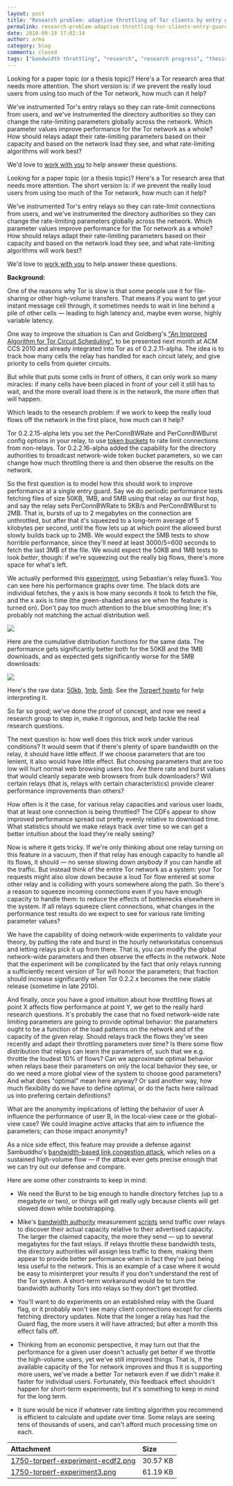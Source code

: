 ```yaml
---
layout: post
title: "Research problem: adaptive throttling of Tor clients by entry guards"
permalink: research-problem-adaptive-throttling-tor-clients-entry-guards
date: 2010-09-19 17:02:14
author: arma
category: blog
comments: closed
tags: ["bandwidth throttling", "research", "research progress", "thesis idea", "torperf"]
---
```


Looking for a paper topic (or a thesis topic)? Here's a Tor research area that needs more attention. The short version is: if we prevent the really loud users from using too much of the Tor network, how much can it help?

We've instrumented Tor's entry relays so they can rate-limit connections from users, and we've instrumented the directory authorities so they can change the rate-limiting parameters globally across the network. Which parameter values improve performance for the Tor network as a whole? How should relays adapt their rate-limiting parameters based on their capacity and based on the network load they see, and what rate-limiting algorithms will work best?

We'd love to [work with you](https://www.torproject.org/research) to help answer these questions.

<!-- more -->

Looking for a paper topic (or a thesis topic)? Here's a Tor research area that needs more attention. The short version is: if we prevent the really loud users from using too much of the Tor network, how much can it help?

We've instrumented Tor's entry relays so they can rate-limit connections from users, and we've instrumented the directory authorities so they can change the rate-limiting parameters globally across the network. Which parameter values improve performance for the Tor network as a whole? How should relays adapt their rate-limiting parameters based on their capacity and based on the network load they see, and what rate-limiting algorithms will work best?

We'd love to [work with you](https://www.torproject.org/research) to help answer these questions.

**Background:**

One of the reasons why Tor is slow is that some people use it for file-sharing or other high-volume transfers. That means if you want to get your instant message cell through, it sometimes needs to wait in line behind a pile of other cells — leading to high latency and, maybe even worse, highly variable latency.

One way to improve the situation is Can and Goldberg's ["An Improved Algorithm for Tor Circuit Scheduling"](http://www.cypherpunks.ca/~iang/pubs/ewma-ccs.pdf), to be presented next month at ACM CCS 2010 and already integrated into Tor as of 0.2.2.11-alpha. The idea is to track how many cells the relay has handled for each circuit lately, and give priority to cells from quieter circuits.

But while that puts some cells in front of others, it can only work so many miracles: if many cells have been placed in front of your cell it still has to wait, and the more overall load there is in the network, the more often that will happen.

Which leads to the research problem: if we work to keep the really loud flows off the network in the first place, how much can it help?

Tor 0.2.2.15-alpha lets you set the PerConnBWRate and PerConnBWBurst config options in your relay, to use [token buckets](http://en.wikipedia.org/wiki/Token_bucket) to rate limit connections from non-relays. Tor 0.2.2.16-alpha added the capability for the directory authorities to broadcast network-wide token bucket parameters, so we can change how much throttling there is and then observe the results on the network.

So the first question is to model how this should work to improve performance at a single entry guard. Say we do periodic performance tests fetching files of size 50KB, 1MB, and 5MB using that relay as our first hop, and say the relay sets PerConnBWRate to 5KB/s and PerConnBWBurst to 2MB. That is, bursts of up to 2 megabytes on the connection are unthrottled, but after that it's squeezed to a long-term average of 5 kilobytes per second, until the flow lets up at which point the allowed burst slowly builds back up to 2MB. We would expect the 5MB tests to show horrible performance, since they'll need at least 3000/5=600 seconds to fetch the last 3MB of the file. We would expect the 50KB and 1MB tests to look *better*, though: if we're squeezing out the really big flows, there's more space for what's left.

We actually performed this [experiment](https://trac.torproject.org/projects/tor/ticket/1750), using Sebastian's relay fluxe3. You can see here his performance graphs over time. The black dots are individual fetches, the y axis is how many seconds it took to fetch the file, and the x axis is time (the green-shaded areas are when the feature is turned on). Don't pay too much attention to the blue smoothing line; it's probably not matching the actual distribution well.

[![](https://blog.torproject.org/files/1750-torperf-experiment3.png)](http://sebastianhahn.net/tor/torperf.png)

Here are the cumulative distribution functions for the same data. The performance gets significantly better both for the 50KB and the 1MB downloads, and as expected gets significantly worse for the 5MB downloads:

[![](https://blog.torproject.org/files/1750-torperf-experiment-ecdf2.png)](https://trac.torproject.org/projects/tor/attachment/ticket/1750/torperf-experiment-ecdf.png)

Here's the raw data: [50kb](http://siv.sunet.se/sebastian/50kb.data), [1mb](http://siv.sunet.se/sebastian/1mb.data), [5mb](http://siv.sunet.se/sebastian/5mb.data). See the [Torperf howto](https://gitweb.torproject.org/torperf.git/blob_plain/HEAD:/measurements-HOWTO) for help interpreting it.

So far so good; we've done the proof of concept, and now we need a research group to step in, make it rigorous, and help tackle the real research questions.

The next question is: how well does this trick work under various conditions? It would seem that if there's plenty of spare bandwidth on the relay, it should have little effect. If we choose parameters that are too lenient, it also would have little effect. But choosing parameters that are too low will hurt normal web browsing users too. Are there rate and burst values that would cleanly separate web browsers from bulk downloaders? Will certain relays (that is, relays with certain characteristics) provide clearer performance improvements than others?

How often is it the case, for various relay capacities and various user loads, that at least one connection is being throttled? The CDFs appear to show improved performance spread out pretty evenly relative to download time. What statistics should we make relays track over time so we can get a better intuition about the load they're really seeing?

Now is where it gets tricky. If we're only thinking about one relay turning on this feature in a vacuum, then if that relay has enough capacity to handle all its flows, it should — no sense slowing down *anybody* if you can handle all the traffic. But instead think of the entire Tor network as a system: your Tor requests might also slow down because a loud Tor flow entered at some other relay and is colliding with yours somewhere along the path. So there's a reason to squeeze incoming connections even if you have enough capacity to handle them: to reduce the effects of bottlenecks elsewhere in the system. If all relays squeeze client connections, what changes in the performance test results do we expect to see for various rate limiting parameter values?

We have the capability of doing network-wide experiments to validate your theory, by putting the rate and burst in the hourly networkstatus consensus and letting relays pick it up from there. That is, you can modify the global network-wide parameters and then observe the effects in the network. Note that the experiment will be complicated by the fact that only relays running a sufficiently recent version of Tor will honor the parameters; that fraction should increase significantly when Tor 0.2.2.x becomes the new stable release (sometime in late 2010).

And finally, once you have a good intuition about how throttling flows at point X affects flow performance at point Y, we get to the really hard research questions. It's probably the case that no fixed network-wide rate limiting parameters are going to provide optimal behavior: the parameters ought to be a function of the load patterns on the network and of the capacity of the given relay. Should relays track the flows they've seen recently and adapt their throttling parameters over time? Is there some flow distribution that relays can learn the parameters of, such that we e.g. throttle the loudest 10% of flows? Can we approximate optimal behavior when relays base their parameters on only the local behavior they see, or do we need a more global view of the system to choose good parameters? And what does "optimal" mean here anyway? Or said another way, how much flexibility do we have to define optimal, or do the facts here railroad us into prefering certain definitions?

What are the anonymity implications of letting the behavior of user A influence the performance of user B, in the local-view case or the global-view case? We could imagine active attacks that aim to influence the parameters; can those impact anonymity?

As a nice side effect, this feature may provide a defense against Sambuddho's [bandwidth-based link congestion attack](http://cs.gmu.edu/~astavrou/research/timing_esorics10.pdf), which relies on a sustained high-volume flow — if the attack ever gets precise enough that we can try out our defense and compare.

Here are some other constraints to keep in mind:

- We need the Burst to be big enough to handle directory fetches (up to a megabyte or two), or things will get really ugly because clients will get slowed down while bootstrapping.

- Mike's [bandwidth authority](https://blog.torproject.org/blog/torflow-node-capacity-integrity-and-reliability-measurements-hotpets) measurement [scripts](https://svn.torproject.org/svn/torflow/trunk/NetworkScanners/BwAuthority/README.BwAuthorities) send traffic over relays to discover their actual capacity relative to their advertised capacity. The larger the claimed capacity, the more they send — up to several megabytes for the fast relays. If relays throttle these bandwidth tests, the directory authorities will assign less traffic to them, making them appear to provide better performance when in fact they're just being less useful to the network. This is an example of a case where it would be easy to misinterpret your results if you don't understand the rest of the Tor system. A short-term workaround would be to turn the bandwidth authority Tors into relays so they don't get throttled.

- You'll want to do experiments on an established relay with the Guard flag, or it probably won't see many client connections except for clients fetching directory updates. Note that the longer a relay has had the Guard flag, the more users it will have attracted; but after a month this effect falls off.

- Thinking from an economic perspective, it may turn out that the performance for a given user doesn't actually get better if we throttle the high-volume users, yet we've still improved things. That is, if the available capacity of the Tor network improves and thus it is supporting more users, we've made a better Tor network even if we didn't make it faster for individual users. Fortunately, this feedback effect shouldn't happen for short-term experiments; but it's something to keep in mind for the long term.

- It sure would be nice if whatever rate limiting algorithm you recommend is efficient to calculate and update over time. Some relays are seeing tens of thousands of users, and can't afford much processing time on each.

<table>
<thead>
<tr class="header">
<th align="left">Attachment</th>
<th align="left">Size</th>
</tr>
</thead>
<tbody>
<tr class="odd">
<td align="left"><a href="https://blog.torproject.org/files/1750-torperf-experiment-ecdf2.png">1750-torperf-experiment-ecdf2.png</a></td>
<td align="left">30.57 KB</td>
</tr>
<tr class="even">
<td align="left"><a href="https://blog.torproject.org/files/1750-torperf-experiment3.png">1750-torperf-experiment3.png</a></td>
<td align="left">61.19 KB</td>
</tr>
</tbody>
</table>


